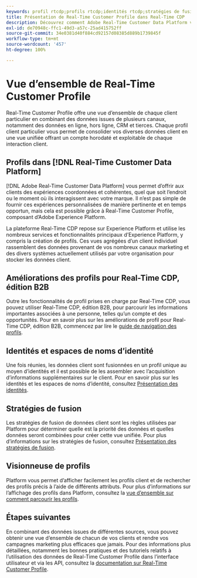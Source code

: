 ```yaml
---
keywords: profil rtcdp;profils rtcdp;identités rtcdp;stratégies de fusion rtcdp;profil client en temps réel
title: Présentation de Real-Time Customer Profile dans Real-Time CDP
description: Découvrez comment Adobe Real-Time Customer Data Platform vous permet de générer des expériences coordonnées, cohérentes et pertinentes pour vos clients à l’aide de Real-Time Customer Profile.
exl-id: de70948c-ffc1-49d3-a57c-25ad415752ff
source-git-commit: 34e0381d40f884cd92157d08385d889b1739845f
workflow-type: tm+mt
source-wordcount: '457'
ht-degree: 100%

---
```


# Vue d’ensemble de Real-Time Customer Profile

Real-Time Customer Profile offre une vue d’ensemble de chaque client particulier en combinant des données issues de plusieurs canaux, notamment des données en ligne, hors ligne, CRM et tierces. Chaque profil client particulier vous permet de consolider vos diverses données client en une vue unifiée offrant un compte horodaté et exploitable de chaque interaction client.

## Profils dans [!DNL Real-Time Customer Data Platform]

[!DNL Adobe Real-Time Customer Data Platform] vous permet d’offrir aux clients des expériences coordonnées et cohérentes, quel que soit l’endroit ou le moment où ils interagissent avec votre marque. Il n’est pas simple de fournir ces expériences personnalisées de manière pertinente et en temps opportun, mais cela est possible grâce à Real-Time Customer Profile, composant d’Adobe Experience Platform.

La plateforme Real-Time CDP repose sur Experience Platform et utilise les nombreux services et fonctionnalités principaux d’Experience Platform, y compris la création de profils. Ces vues agrégées d’un client individuel rassemblent des données provenant de vos nombreux canaux marketing et des divers systèmes actuellement utilisés par votre organisation pour stocker les données client.

## Améliorations des profils pour Real-Time CDP, édition B2B

Outre les fonctionnalités de profil prises en charge par Real-Time CDP, vous pouvez utiliser Real-Time CDP, édition B2B, pour parcourir les informations importantes associées à une personne, telles qu’un compte et des opportunités. Pour en savoir plus sur les améliorations de profil pour Real-Time CDP, édition B2B, commencez par lire le [guide de navigation des profils](profile-browse.md).

## Identités et espaces de noms d’identité

Une fois réunies, les données client sont fusionnées en un profil unique au moyen d’identités et il est possible de les assembler avec l’acquisition d’informations supplémentaires sur le client. Pour en savoir plus sur les identités et les espaces de noms d’identité, consultez [Présentation des identités](identities-overview.md).

## Stratégies de fusion

Les stratégies de fusion de données client sont les règles utilisées par Platform pour déterminer quelle est la priorité des données et quelles données seront combinées pour créer cette vue unifiée. Pour plus d’informations sur les stratégies de fusion, consultez [Présentation des stratégies de fusion](merge-policies.md).

## Visionneuse de profils

Platform vous permet d’afficher facilement les profils client et de rechercher des profils précis à l’aide de différents attributs. Pour plus d’informations sur l’affichage des profils dans Platform, consultez la [vue d’ensemble sur comment parcourir les profils](profile-browse.md).

## Étapes suivantes

En combinant des données issues de différentes sources, vous pouvez obtenir une vue d’ensemble de chacun de vos clients et rendre vos campagnes marketing plus efficaces que jamais. Pour des informations plus détaillées, notamment les bonnes pratiques et des tutoriels relatifs à l’utilisation des données de Real-Time Customer Profile dans l’interface utilisateur et via les API, consultez la [documentation sur Real-Time Customer Profile](../../profile/home.md).
